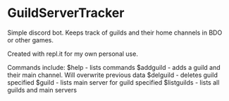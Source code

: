 # GuildServerTracker
 Simple discord bot. Keeps track of guilds and their home channels in BDO or other games.

 Created with repl.it for my own personal use.

 Commands include:
    $help - lists commands
    $addguild <guildname> <mainchannel> - adds a guild and their main channel. Will overwrite previous data
    $delguild <guildname> - deletes guild specified
    $guild <guildname> - lists main server for guild specified
    $listguilds - lists all guilds and main servers
